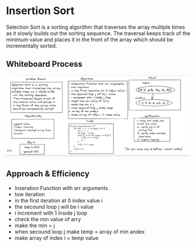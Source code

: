 # Insertion Sort

Selection Sort is a sorting algorithm that traverses the array multiple times as it slowly builds out the sorting sequence. The traversal keeps track of the minimum value and places it in the front of the array which should be incrementally sorted.

## Whiteboard Process

<!-- Embedded whiteboard image -->

![Insertion Sort](insertionSort.PNG)

## Approach & Efficiency

- Inseration Function with arr arguments . 
- tow iteration 
- in the first iteration at 0 index value i 
- the secound loop j will be i value 
- i increment with 1 inside j loop 
- check the min value of arry 
- make the min = j 
- when secound loop j make temp 
= array of min andex 
- make array of index i = temp value


